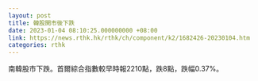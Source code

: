 ```yaml
---
layout: post
title: 韓股開市後下跌
date: 2023-01-04 08:10:25.000000000 +08:00
link: https://news.rthk.hk/rthk/ch/component/k2/1682426-20230104.htm
categories: rthk
---
```


南韓股市下跌。首爾綜合指數較早時報2210點，跌8點，跌幅0.37%。
